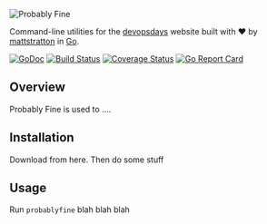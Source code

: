 ![Probably Fine](https://raw.githubusercontent.com/mattstratton/probablyfine/master/docs/img/pf-logo.png)

Command-line utilities for the [devopsdays](https://www.devopsdays.org) website built with :heart: by [mattstratton](https://github.com/mattstratton) in [Go](https://golang.org/).

[![GoDoc](https://godoc.org/github.com/mattstratton/probablyfine?status.svg)](https://godoc.org/github.com/mattstratton/probablyfine)
[![Build Status](https://travis-ci.org/mattstratton/probablyfine.svg?branch=master)](https://travis-ci.org/mattstratton/probablyfine)
[![Coverage Status](https://coveralls.io/repos/github/mattstratton/probablyfine/badge.svg?branch=master)](https://coveralls.io/github/mattstratton/probablyfine?branch=master)
[![Go Report Card](https://goreportcard.com/badge/github.com/mattstratton/probablyfine)](https://goreportcard.com/report/github.com/mattstratton/probablyfine)

## Overview

Probably Fine is used to ....

## Installation

Download from here. Then do some stuff

## Usage

Run `probablyfine` blah blah blah
